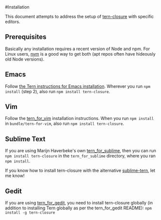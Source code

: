 #Installation

This document attempts to address the setup of [tern-closure](README.md) with
specific editors.

## Prerequisites

Basically any installation requires a recent version of Node and npm. For Linux
users, [nvm][nvm] is a good way to get both (apt repos often have hideously old
Node versions).

## Emacs

Follow [the Tern instructions for Emacs installation][emacs-install]. Wherever
you run `npm install` (step 2), also run `npm install tern-closure`.

## Vim

Follow the [tern_for_vim][tern_for_vim] installation instructions. When you run
`npm install` in `bundle/tern-for-vim`, also run `npm install tern-closure`.

## Sublime Text

If you are using Marijn Haverbeke's own [tern_for_sublime][tern_for_sublime],
then you can run `npm install tern-closure` in the `tern_for_sublime` directory,
where you ran `npm install`.

If you know how to install tern-closure with the alternative
[sublime-tern][sublime-tern-alt], let me know!

## Gedit

If you are using [tern_for_gedit][tern_for_gedit], you need to install
tern-closure globally (in addition to installing Tern globally as per the
tern_for_gedit README): `npm install -g tern-closure`

[emacs-install]: http://ternjs.net/doc/manual.html#emacs
[nvm]: https://github.com/creationix/nvm
[sublime-tern-alt]: https://github.com/emmetio/sublime-tern
[tern_for_gedit]: https://github.com/Swatinem/tern_for_gedit
[tern_for_sublime]: https://github.com/marijnh/tern_for_sublime
[tern_for_vim]: https://github.com/marijnh/tern_for_vim

